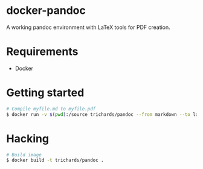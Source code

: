 # docker-pandoc

A working pandoc environment with LaTeX tools for PDF creation.

# Requirements

 - Docker

# Getting started

```bash
# Compile myfile.md to myfile.pdf
$ docker run -v $(pwd):/source trichards/pandoc --from markdown --to latex -o myfile.pdf myfile.md
```

# Hacking

```bash
# Build image
$ docker build -t trichards/pandoc .
```
